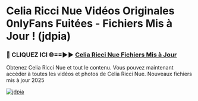 # Celia Ricci Nue Vidéos Originales 0nlyFans Fuitées - Fichiers Mis à Jour ! (jdpia)

<h3>🔴 CLIQUEZ ICI 🌐==►► <a href="https://tinyurl.com/2pmr4ezf" rel="nofollow">Celia Ricci Nue Fichiers Mis à Jour</a></h3>

Obtenez Celia Ricci Nue et tout le contenu. Vous pouvez maintenant accéder à toutes les vidéos et photos de Celia Ricci Nue. Nouveaux fichiers mis à jour 2025

[![jdpia](https://i.imgur.com/6SNvagu.gif)](https://tinyurl.com/2pmr4ezf)
